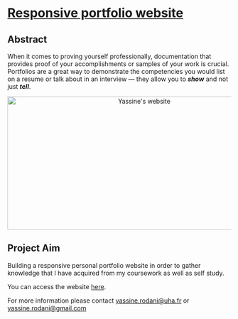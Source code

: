# [Responsive portfolio website](yassine-rd.github.io/portfolio-website)

## Abstract

When it comes to proving yourself professionally, documentation that provides proof of your accomplishments or samples of your work is crucial. Portfolios are a great way to demonstrate the competencies you would list on a resume or talk about in an interview — they allow you to ***show*** and not just ***tell***.

<p align="center">
    <img src="https://github.com/yassine-rd/portfolio-website/blob/master/assets/img/website.png" width="600" height="300"  alt="Yassine's website"/>
</p>

## Project Aim

Building a responsive personal portfolio website in order to gather knowledge that I have acquired from my coursework as well as self study.

You can access the website [here](yassine-rd.github.io/portfolio-website).

For more information please contact yassine.rodani@uha.fr or yassine.rodani@gmail.com
